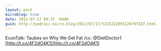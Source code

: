 ```yaml
---
layout: post
microblog: true
date: 2012-07-17 09:37 -0400
guid: http://padraic.micro.blog/2012/07/17/t225222695128797187.html
---
```

EconTalk: Taubes on Why We Get Fat /cc: @DietDoctor1 [http://t.co/4F2dO4K1](http://t.co/4F2dO4K1)
